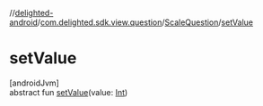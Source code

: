 //[delighted-android](../../../index.md)/[com.delighted.sdk.view.question](../index.md)/[ScaleQuestion](index.md)/[setValue](set-value.md)

# setValue

[androidJvm]\
abstract fun [setValue](set-value.md)(value: [Int](https://kotlinlang.org/api/latest/jvm/stdlib/kotlin/-int/index.html))
